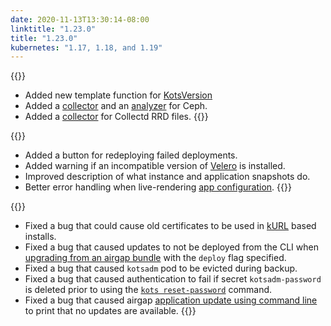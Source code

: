 ```yaml
---
date: 2020-11-13T13:30:14-08:00
linktitle: "1.23.0"
title: "1.23.0"
kubernetes: "1.17, 1.18, and 1.19"
---
```


{{<features>}}
* Added new template function for [KotsVersion](https://kots.io/reference/template-functions/static-context/#kotsversion)
* Added a [collector](https://troubleshoot.sh/docs/collect/ceph/) and an [analyzer](https://troubleshoot.sh/docs/analyze/ceph-status/) for Ceph.
* Added a [collector](https://troubleshoot.sh/docs/collect/collectd/) for Collectd RRD files.
{{</features>}}

{{<changes>}}
* Added a button for redeploying failed deployments.
* Added warning if an incompatible version of [Velero](https://kots.io/vendor/snapshots/overview/#velero-version-compatibility) is installed.
* Improved description of what instance and application snapshots do.
* Better error handling when live-rendering [app configuration](https://kots.io/vendor/config/config-screen/).
{{</changes>}}


{{<fixes>}}
* Fixed a bug that could cause old certificates to be used in [kURL](https://kots.io/vendor/packaging/using-tls-certs/) based installs.
* Fixed a bug that caused updates to not be deployed from the CLI when [upgrading from an airgap bundle](https://kots.io/kotsadm/updating/updating-kots-apps/#airgapped-installs) with the `deploy` flag specified.
* Fixed a bug that caused `kotsadm` pod to be evicted during backup.
* Fixed a bug that caused authentication to fail if secret `kotsadm-password` is deleted prior to using the [`kots reset-password`](https://kots.io/kots-cli/reset-password/) command.
* Fixed a bug that caused airgap [application update using command line](https://kots.io/kotsadm/updating/updating-kots-apps/#airgapped-installs) to print that no updates are available.
{{</fixes>}}

